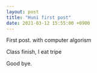 ```yaml
---
layout: post
title: "Huni first post"
date: 2021-03-12 15:55:00 +0900
---
```


First post. with computer algorism

Class finish, I eat tripe

Good bye. 